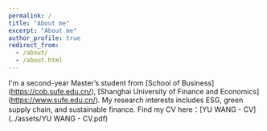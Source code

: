```yaml
---
permalink: /
title: "About me"
excerpt: "About me"
author_profile: true
redirect_from: 
  - /about/
  - /about.html
---
```


I'm a second-year Master’s student from [School of Business] (https://cob.sufe.edu.cn/), [Shanghai University of Finance and Economics] (https://www.sufe.edu.cn/). My research interests includes ESG, green supply chain, and sustainable finance.
Find my CV here：[YU WANG  -  CV] (../assets/YU WANG  -  CV.pdf)
